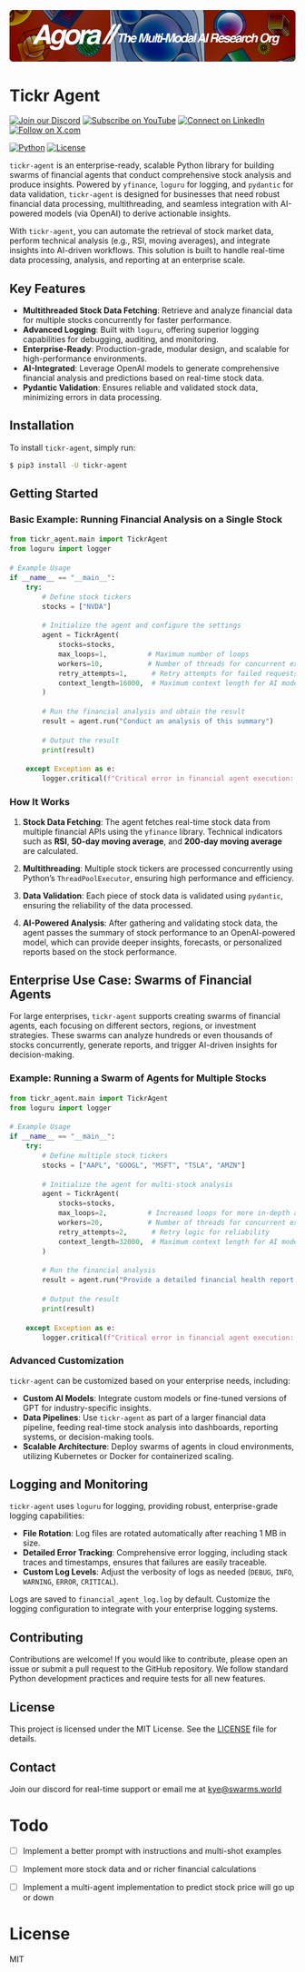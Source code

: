 [![Multi-Modality](agorabanner.png)](https://discord.com/servers/agora-999382051935506503)

# Tickr Agent


[![Join our Discord](https://img.shields.io/badge/Discord-Join%20our%20server-5865F2?style=for-the-badge&logo=discord&logoColor=white)](https://discord.gg/agora-999382051935506503) [![Subscribe on YouTube](https://img.shields.io/badge/YouTube-Subscribe-red?style=for-the-badge&logo=youtube&logoColor=white)](https://www.youtube.com/@kyegomez3242) [![Connect on LinkedIn](https://img.shields.io/badge/LinkedIn-Connect-blue?style=for-the-badge&logo=linkedin&logoColor=white)](https://www.linkedin.com/in/kye-g-38759a207/) [![Follow on X.com](https://img.shields.io/badge/X.com-Follow-1DA1F2?style=for-the-badge&logo=x&logoColor=white)](https://x.com/kyegomezb)


[![Python](https://img.shields.io/badge/python-3.8%2B-blue)](https://www.python.org/downloads/)
[![License](https://img.shields.io/badge/license-MIT-green)](LICENSE)


`tickr-agent` is an enterprise-ready, scalable Python library for building swarms of financial agents that conduct comprehensive stock analysis and produce insights. Powered by `yfinance`, `loguru` for logging, and `pydantic` for data validation, `tickr-agent` is designed for businesses that need robust financial data processing, multithreading, and seamless integration with AI-powered models (via OpenAI) to derive actionable insights.

With `tickr-agent`, you can automate the retrieval of stock market data, perform technical analysis (e.g., RSI, moving averages), and integrate insights into AI-driven workflows. This solution is built to handle real-time data processing, analysis, and reporting at an enterprise scale.

## Key Features

- **Multithreaded Stock Data Fetching**: Retrieve and analyze financial data for multiple stocks concurrently for faster performance.
- **Advanced Logging**: Built with `loguru`, offering superior logging capabilities for debugging, auditing, and monitoring.
- **Enterprise-Ready**: Production-grade, modular design, and scalable for high-performance environments.
- **AI-Integrated**: Leverage OpenAI models to generate comprehensive financial analysis and predictions based on real-time stock data.
- **Pydantic Validation**: Ensures reliable and validated stock data, minimizing errors in data processing.

## Installation

To install `tickr-agent`, simply run:

```bash
$ pip3 install -U tickr-agent
```

## Getting Started

### Basic Example: Running Financial Analysis on a Single Stock

```python
from tickr_agent.main import TickrAgent
from loguru import logger

# Example Usage
if __name__ == "__main__":
    try:
        # Define stock tickers
        stocks = ["NVDA"]

        # Initialize the agent and configure the settings
        agent = TickrAgent(
            stocks=stocks,
            max_loops=1,          # Maximum number of loops
            workers=10,           # Number of threads for concurrent execution
            retry_attempts=1,      # Retry attempts for failed requests
            context_length=16000,  # Maximum context length for AI models
        )

        # Run the financial analysis and obtain the result
        result = agent.run("Conduct an analysis of this summary")

        # Output the result
        print(result)

    except Exception as e:
        logger.critical(f"Critical error in financial agent execution: {e}")
```

### How It Works

1. **Stock Data Fetching**: The agent fetches real-time stock data from multiple financial APIs using the `yfinance` library. Technical indicators such as **RSI**, **50-day moving average**, and **200-day moving average** are calculated.
  
2. **Multithreading**: Multiple stock tickers are processed concurrently using Python’s `ThreadPoolExecutor`, ensuring high performance and efficiency.
  
3. **Data Validation**: Each piece of stock data is validated using `pydantic`, ensuring the reliability of the data processed.

4. **AI-Powered Analysis**: After gathering and validating stock data, the agent passes the summary of stock performance to an OpenAI-powered model, which can provide deeper insights, forecasts, or personalized reports based on the stock performance.

## Enterprise Use Case: Swarms of Financial Agents

For large enterprises, `tickr-agent` supports creating swarms of financial agents, each focusing on different sectors, regions, or investment strategies. These swarms can analyze hundreds or even thousands of stocks concurrently, generate reports, and trigger AI-driven insights for decision-making.

### Example: Running a Swarm of Agents for Multiple Stocks

```python
from tickr_agent.main import TickrAgent
from loguru import logger

# Example Usage
if __name__ == "__main__":
    try:
        # Define multiple stock tickers
        stocks = ["AAPL", "GOOGL", "MSFT", "TSLA", "AMZN"]

        # Initialize the agent for multi-stock analysis
        agent = TickrAgent(
            stocks=stocks,
            max_loops=2,          # Increased loops for more in-depth analysis
            workers=20,           # Number of threads for concurrent execution
            retry_attempts=2,      # Retry logic for reliability
            context_length=32000,  # Maximum context length for AI models
        )

        # Run the financial analysis
        result = agent.run("Provide a detailed financial health report for the selected stocks.")

        # Output the result
        print(result)

    except Exception as e:
        logger.critical(f"Critical error in financial agent execution: {e}")
```

### Advanced Customization

`tickr-agent` can be customized based on your enterprise needs, including:

- **Custom AI Models**: Integrate custom models or fine-tuned versions of GPT for industry-specific insights.
- **Data Pipelines**: Use `tickr-agent` as part of a larger financial data pipeline, feeding real-time stock analysis into dashboards, reporting systems, or decision-making tools.
- **Scalable Architecture**: Deploy swarms of agents in cloud environments, utilizing Kubernetes or Docker for containerized scaling.

## Logging and Monitoring

`tickr-agent` uses `loguru` for logging, providing robust, enterprise-grade logging capabilities:

- **File Rotation**: Log files are rotated automatically after reaching 1 MB in size.
- **Detailed Error Tracking**: Comprehensive error logging, including stack traces and timestamps, ensures that failures are easily traceable.
- **Custom Log Levels**: Adjust the verbosity of logs as needed (`DEBUG`, `INFO`, `WARNING`, `ERROR`, `CRITICAL`).

Logs are saved to `financial_agent_log.log` by default. Customize the logging configuration to integrate with your enterprise logging systems.

## Contributing

Contributions are welcome! If you would like to contribute, please open an issue or submit a pull request to the GitHub repository. We follow standard Python development practices and require tests for all new features.

## License

This project is licensed under the MIT License. See the [LICENSE](LICENSE) file for details.

## Contact

Join our discord for real-time support or email me at kye@swarms.world


# Todo

- [ ] Implement a better prompt with instructions and multi-shot examples
- [ ] Implement more stock data and or richer financial calculations
- [ ] Implement a multi-agent implementation to predict stock price will go up or down


# License
MIT